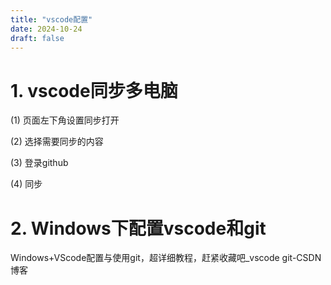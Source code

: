 ```yaml
---
title: "vscode配置"
date: 2024-10-24
draft: false
---
```

# 1. vscode同步多电脑

(1) 页面左下角设置同步打开

(2) 选择需要同步的内容

(3) 登录github

(4) 同步

# 2. Windows下配置vscode和git

Windows+VScode配置与使用git，超详细教程，赶紧收藏吧_vscode git-CSDN博客